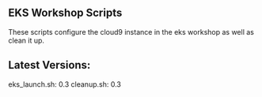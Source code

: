 ## EKS Workshop Scripts

These scripts configure the cloud9 instance in the eks workshop as well  as clean it up.

## Latest Versions:
eks_launch.sh: 0.3
cleanup.sh: 0.3
